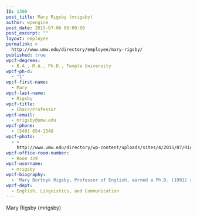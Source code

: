 ```yaml
---
ID: 1300
post_title: Mary Rigsby (mrigsby)
author: wpengine
post_date: 2015-07-06 08:00:00
post_excerpt: ""
layout: employee
permalink: >
  http://www.umw.edu/directory/employee/mary-rigsby/
published: true
wpcf-degrees:
  - B.A., M.A., Ph.D., Temple University
wpcf-ph-d:
  - "1"
wpcf-first-name:
  - Mary
wpcf-last-name:
  - Rigsby
wpcf-title:
  - Chair/Professor
wpcf-email:
  - mrigsby@umw.edu
wpcf-phone:
  - (540) 654-1540
wpcf-photo:
  - >
    http://www.umw.edu/directory/wp-content/uploads/sites/4/2015/07/Rigsby_Mary_11.jpg
wpcf-office-room-number:
  - Room 329
wpcf-username:
  - mrigsby
wpcf-biography:
  - 'Mary Bortnyk Rigsby, Professor of English, earned a Ph.D. (1991) and an M.A. (1985) in literature, after having received a B.A. (1976) in English from Temple University. Dr. Rigsby is an expert in the area of 19th-century American literature, with a particular emphasis on women writers and feminist criticism. Her other areas of expertise include literary theory, the teaching of writing and faculty development in teaching. Dr. Rigsby is a member of the Modern Language Association and the National Council of Teachers of English. She is an Advanced Placement faculty consultant and an expert on the evaluation of student writing. Most recently, Dr. Rigsby co-presented “Busting Walls and Overcoming Blahs: Knotty Problems and Speed Dating” at the Teaching Professor Conference.'
wpcf-dept:
  - English, Linguistics, and Communication
---
```

Mary Rigsby (mrigsby)